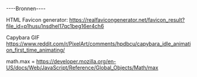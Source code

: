 ----Bronnen----

HTML Favicon generator: https://realfavicongenerator.net/favicon_result?file_id=p1husu1nsdhel17qc1beg16er4ch6

Capybara GIF
https://www.reddit.com/r/PixelArt/comments/hpdbcu/capybara_idle_animation_first_time_animating/

math.max = https://developer.mozilla.org/en-US/docs/Web/JavaScript/Reference/Global_Objects/Math/max